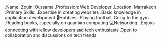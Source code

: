 .Name: Zouini Oussama
.Profession: Web Developer
.Location: Marrakech
.Primary Skills:
.Expertise in creating websites
.Basic knowledge in application development
🧮Hobbies:
.Playing football
.Going to the gym
.Reading books, especially on quantum computing
💻Networking:
.Enjoys connecting with fellow developers and tech enthusiasts
.Open to collaboration and discussions on tech trends
